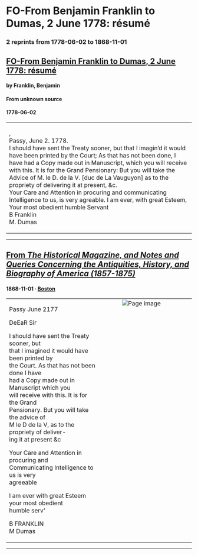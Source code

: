 
# FO-From Benjamin Franklin to Dumas, 2 June 1778: résumé

### 2 reprints from 1778-06-02 to 1868-11-01

## [FO-From Benjamin Franklin to Dumas, 2 June 1778: résumé](https://founders.archives.gov/documents/Franklin/01-26-02-0503)

#### by Franklin, Benjamin

#### From unknown source

#### 1778-06-02

<table style="width: 100%;"><tr><td style="width: 50%">

,  
Passy, June 2. 1778.  
I should have sent the Treaty sooner, but that I imagin’d it would have been printed by the Court; As that has not been done, I have had a Copy made out in Manuscript, which you will receive with this. It is for the Grand Pensionary: But you will take the Advice of M. le D. de la V. [duc de La Vauguyon] as to the propriety of delivering it at present, &amp;c.  
Your Care and Attention in procuring and communicating Intelligence to us, is very agreable. I am ever, with great Esteem, Your most obedient humble Servant  
B Franklin  
M. Dumas
</td></tr></table>

---

## [From _The Historical Magazine, and Notes and Queries Concerning the Antiquities, History, and Biography of America (1857-1875)_](https://archive.org/details/sim_historical-magazine-biography-of-america_1868-11_4_5/page/n25/mode/1up?view=theater)

#### 1868-11-01 &middot; [Boston](http://dbpedia.org/resource/Boston)

<table style="width: 100%;"><tr><td style="width: 50%">

  
  
Passy June 2177  
  
DeEaR Sir  
  
I should have sent the Treaty sooner, but  
that I imagined it would have been printed by  
the Court. As that has not been done I have  
had a Copy made out in Manuscript which you  
will receive with this. It is for the Grand  
Pensionary. But you will take the advice of  
M le D de la V, as to the propriety of deliver-  
ing it at present &amp;c  
  
Your Care and Attention in procuring and  
Communicating Intelligence to us is very  
agreeable  
  
I am ever with great Esteem  
your most obedient  
humble serv‘  
  
B FRANKLIN  
M Dumas
</td><td style="width: 50%; max-height: 75%; margin: auto; display: block;">
<img alt="Page image" src="https://iiif.archive.org/iiif/sim_historical-magazine-biography-of-america_1868-11_4_5&#0036;25/pct:24.369085,62.975779,34.897476,21.482122/600,/0/default.jpg"/>
</td>
</tr></table>

---

